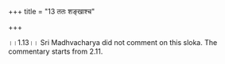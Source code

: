 +++
title = "13 ततः शङ्खाश्च"

+++
  
  
।।1.13।। Sri Madhvacharya did not comment on this sloka. The commentary
starts from 2.11.  
  
